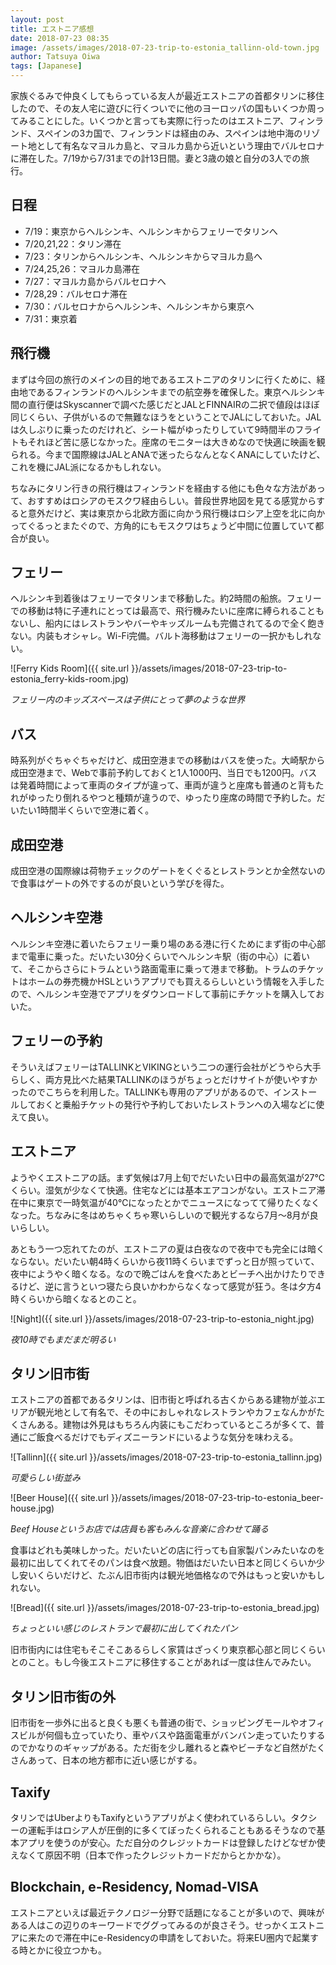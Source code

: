 ```yaml
---
layout: post
title: エストニア感想
date: 2018-07-23 08:35
image: /assets/images/2018-07-23-trip-to-estonia_tallinn-old-town.jpg
author: Tatsuya Oiwa
tags: [Japanese]
---
```


家族ぐるみで仲良くしてもらっている友人が最近エストニアの首都タリンに移住したので、その友人宅に遊びに行くついでに他のヨーロッパの国もいくつか周ってみることにした。いくつかと言っても実際に行ったのはエストニア、フィンランド、スペインの3カ国で、フィンランドは経由のみ、スペインは地中海のリゾート地として有名なマヨルカ島と、マヨルカ島から近いという理由でバルセロナに滞在した。7/19から7/31までの計13日間。妻と3歳の娘と自分の3人での旅行。

## 日程

- 7/19：東京からヘルシンキ、ヘルシンキからフェリーでタリンへ
- 7/20,21,22：タリン滞在
- 7/23：タリンからヘルシンキ、ヘルシンキからマヨルカ島へ
- 7/24,25,26：マヨルカ島滞在
- 7/27：マヨルカ島からバルセロナへ
- 7/28,29：バルセロナ滞在
- 7/30：バルセロナからヘルシンキ、ヘルシンキから東京へ
- 7/31：東京着

## 飛行機

まずは今回の旅行のメインの目的地であるエストニアのタリンに行くために、経由地であるフィンランドのヘルシンキまでの航空券を確保した。東京ヘルシンキ間の直行便はSkyscannerで調べた感じだとJALとFINNAIRの二択で値段はほぼ同じくらい、子供がいるので無難なほうをということでJALにしておいた。JALは久しぶりに乗ったのだけれど、シート幅がゆったりしていて9時間半のフライトもそれほど苦に感じなかった。座席のモニターは大きめなので快適に映画を観られる。今まで国際線はJALとANAで迷ったらなんとなくANAにしていたけど、これを機にJAL派になるかもしれない。

ちなみにタリン行きの飛行機はフィンランドを経由する他にも色々な方法があって、おすすめはロシアのモスクワ経由らしい。普段世界地図を見てる感覚からすると意外だけど、実は東京から北欧方面に向かう飛行機はロシア上空を北に向かってぐるっとまたぐので、方角的にもモスクワはちょうど中間に位置していて都合が良い。

## フェリー

ヘルシンキ到着後はフェリーでタリンまで移動した。約2時間の船旅。フェリーでの移動は特に子連れにとっては最高で、飛行機みたいに座席に縛られることもないし、船内にはレストランやバーやキッズルームも完備されてるので全く飽きない。内装もオシャレ。Wi-Fi完備。バルト海移動はフェリーの一択かもしれない。

![Ferry Kids Room]({{ site.url }}/assets/images/2018-07-23-trip-to-estonia_ferry-kids-room.jpg)

*フェリー内のキッズスペースは子供にとって夢のような世界*

## バス

時系列がぐちゃぐちゃだけど、成田空港までの移動はバスを使った。大崎駅から成田空港まで、Webで事前予約しておくと1人1000円、当日でも1200円。バスは発着時間によって車両のタイプが違って、車両が違うと座席も普通のと背もたれがゆったり倒れるやつと種類が違うので、ゆったり座席の時間で予約した。だいたい1時間半くらいで空港に着く。

## 成田空港

成田空港の国際線は荷物チェックのゲートをくぐるとレストランとか全然ないので食事はゲートの外でするのが良いという学びを得た。

## ヘルシンキ空港

ヘルシンキ空港に着いたらフェリー乗り場のある港に行くためにまず街の中心部まで電車に乗った。だいたい30分くらいでヘルシンキ駅（街の中心）に着いて、そこからさらにトラムという路面電車に乗って港まで移動。トラムのチケットはホームの券売機かHSLというアプリでも買えるらしいという情報を入手したので、ヘルシンキ空港でアプリをダウンロードして事前にチケットを購入しておいた。

## フェリーの予約

そういえばフェリーはTALLINKとVIKINGという二つの運行会社がどうやら大手らしく、両方見比べた結果TALLINKのほうがちょっとだけサイトが使いやすかったのでこちらを利用した。TALLINKも専用のアプリがあるので、インストールしておくと乗船チケットの発行や予約しておいたレストランへの入場などに使えて良い。

## エストニア

ようやくエストニアの話。まず気候は7月上旬でだいたい日中の最高気温が27℃くらい。湿気が少なくて快適。住宅などには基本エアコンがない。エストニア滞在中に東京で一時気温が40℃になったとかでニュースになってて帰りたくなくなった。ちなみに冬はめちゃくちゃ寒いらしいので観光するなら7月〜8月が良いらしい。

あともう一つ忘れてたのが、エストニアの夏は白夜なので夜中でも完全には暗くならない。だいたい朝4時くらいから夜11時くらいまでずっと日が照っていて、夜中にようやく暗くなる。なので晩ごはんを食べたあとビーチへ出かけたりできるけど、逆に言うといつ寝たら良いかわからなくなって感覚が狂う。冬は夕方4時くらいから暗くなるとのこと。

![Night]({{ site.url }}/assets/images/2018-07-23-trip-to-estonia_night.jpg)

*夜10時でもまだまだ明るい*

## タリン旧市街

エストニアの首都であるタリンは、旧市街と呼ばれる古くからある建物が並ぶエリアが観光地として有名で、その中におしゃれなレストランやカフェなんかがたくさんある。建物は外見はもちろん内装にもこだわっているところが多くて、普通にご飯食べるだけでもディズニーランドにいるような気分を味わえる。

![Tallinn]({{ site.url }}/assets/images/2018-07-23-trip-to-estonia_tallinn.jpg)

*可愛らしい街並み*

![Beer House]({{ site.url }}/assets/images/2018-07-23-trip-to-estonia_beer-house.jpg)

*Beef Houseというお店では店員も客もみんな音楽に合わせて踊る*

食事はどれも美味しかった。だいたいどの店に行っても自家製パンみたいなのを最初に出してくれてそのパンは食べ放題。物価はだいたい日本と同じくらいか少し安いくらいだけど、たぶん旧市街内は観光地価格なので外はもっと安いかもしれない。

![Bread]({{ site.url }}/assets/images/2018-07-23-trip-to-estonia_bread.jpg)

*ちょっといい感じのレストランで最初に出してくれたパン*

旧市街内には住宅もそこそこあるらしく家賃はざっくり東京都心部と同じくらいとのこと。もし今後エストニアに移住することがあれば一度は住んでみたい。

## タリン旧市街の外

旧市街を一歩外に出ると良くも悪くも普通の街で、ショッピングモールやオフィスビルが何個も立っていたり、車やバスや路面電車がバンバン走っていたりするのでかなりのギャップがある。ただ街を少し離れると森やビーチなど自然がたくさんあって、日本の地方都市に近い感じがする。

## Taxify

タリンではUberよりもTaxifyというアプリがよく使われているらしい。タクシーの運転手はロシア人が圧倒的に多くてぼったくられることもあるそうなので基本アプリを使うのが安心。ただ自分のクレジットカードは登録したけどなぜか使えなくて原因不明（日本で作ったクレジットカードだからとかかな）。

## Blockchain, e-Residency, Nomad-VISA

エストニアといえば最近テクノロジー分野で話題になることが多いので、興味がある人はこの辺りのキーワードでググってみるのが良さそう。せっかくエストニアに来たので滞在中にe-Residencyの申請をしておいた。将来EU圏内で起業する時とかに役立つかも。

